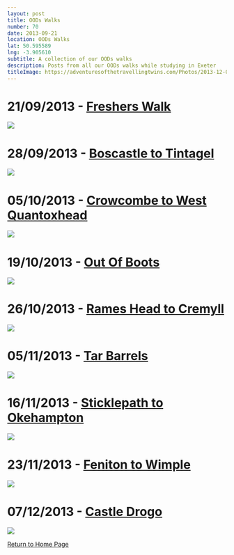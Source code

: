 ```yaml
---
layout: post
title: OODs Walks
number: 70
date: 2013-09-21
location: OODs Walks
lat: 50.595589
lng: -3.905610
subtitle: A collection of our OODs walks
description: Posts from all our OODs walks while studying in Exeter
titleImage: https://adventuresofthetravellingtwins.com/Photos/2013-12-07-CastleDrogo/4.jpg
---
```


<h1>21/09/2013 - <a href="https://adventuresofthetravellingtwins.com/_posts/_subposts/2013-09-21-FresherWalk.md">Freshers Walk</a></h1>
<img src="https://adventuresofthetravellingtwins.com/Photos/2013-09-21-Freshers/P1010414.JPG" class="image3">

<h1>28/09/2013 - <a href="https://adventuresofthetravellingtwins.com/_posts/_subposts/2013-09-28-BoscastleToTintagel.md">Boscastle to Tintagel</a></h1>
<img src="https://adventuresofthetravellingtwins.com/Photos/2013-10-02-BoscastleToTintagel/P1010501.JPG" class="image3">

<h1>05/10/2013 - <a href="https://adventuresofthetravellingtwins.com/_posts/_subposts/2013-10-05-CrowcombeToWestQuantoxhead.md">Crowcombe to West Quantoxhead</a></h1>
<img src="https://adventuresofthetravellingtwins.com/Photos/2013-10-05-CrowcombeToWestQuantoxhead/P1010543.JPG" class="image3">

<h1>19/10/2013 - <a href="https://adventuresofthetravellingtwins.com/_posts/_subposts/2013-10-19-OutOfBoots.md">Out Of Boots</a></h1>
<img src="https://adventuresofthetravellingtwins.com/Photos/2013-10-19-OutOfBoots/P1010848.JPG" class="image3">

<h1>26/10/2013 - <a href="https://adventuresofthetravellingtwins.com/_posts/_subposts/2013-10-26-RamesHeadToCremyll.md">Rames Head to Cremyll</a></h1>
<img src="https://adventuresofthetravellingtwins.com/Photos/2013-10-26-RamesHeadToCremyll/P1010896.JPG" class="image3">

<h1>05/11/2013 - <a href="https://adventuresofthetravellingtwins.com/_posts/_subposts/2013-11-05-TarBarrels.md">Tar Barrels</a></h1>
<img src="https://adventuresofthetravellingtwins.com/Photos/2013-11-05-TarBarrels/IMG_0141.JPG" class="image3">

<h1>16/11/2013 - <a href="https://adventuresofthetravellingtwins.com/_posts/_subposts/2013-11-16-SticklepathToOkehampton.md">Sticklepath to Okehampton</a></h1>
<img src="https://adventuresofthetravellingtwins.com/Photos/2013-11-16-SticklepathToOkehampton/P1020379.JPG" class="image3">

<h1>23/11/2013 -  <a href="https://adventuresofthetravellingtwins.com/_posts/_subposts/2013-11-23-FenitonToWimple.md">Feniton to Wimple</a></h1>
<img src="https://adventuresofthetravellingtwins.com/Photos/2013-11-23-FenitonToWimple/1466067_497080833722414_1755431466_n.jpg" class="image3">

<h1>07/12/2013 - <a href="https://adventuresofthetravellingtwins.com/_posts/_subposts/2013-12-07-CastleDrogo.md">Castle Drogo</a></h1>
<img src="https://adventuresofthetravellingtwins.com/Photos/2013-12-07-CastleDrogo/4.jpg" class="image3">

<a href="https://adventuresofthetravellingtwins.com/">Return to Home Page</a>
